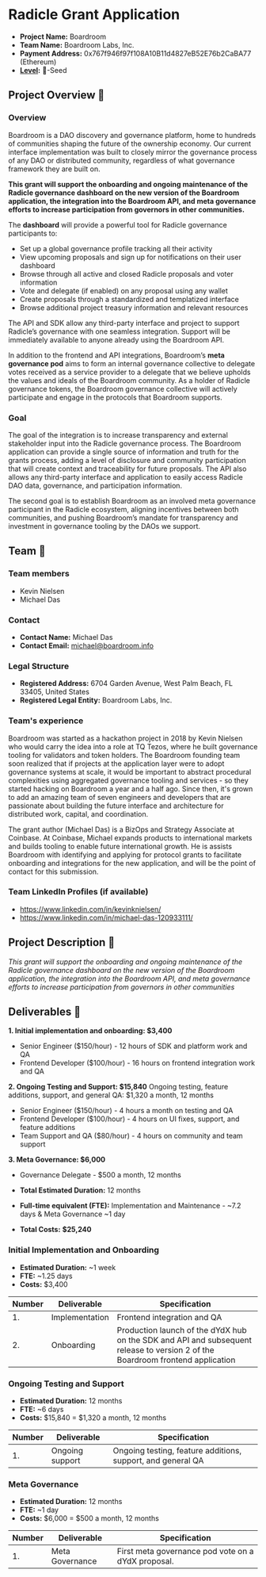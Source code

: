 # Radicle Grant Application

- **Project Name:** Boardroom 
- **Team Name:** Boardroom Labs, Inc.
- **Payment Address:** 0x767f946f97f108A10B11d4827eB52E76b2CaBA77 (Ethereum)
- **[Level](https://github.com/radicle-dev/radicle-grants#levels):** 🌱-Seed


## Project Overview :page_facing_up:

### Overview

Boardroom is a DAO discovery and governance platform, home to hundreds of communities shaping the future of the ownership economy. Our current interface implementation was built to closely mirror the governance process of any DAO or distributed community, regardless of what governance framework they are built on.

**This grant will support the onboarding and ongoing maintenance of the Radicle governance dashboard on the new version of the Boardroom application, the integration into the Boardroom API, and meta governance efforts to increase participation from governors in other communities.** 

The **dashboard** will provide a powerful tool for Radicle governance participants to:

- Set up a global governance profile tracking all their activity
- View upcoming proposals and sign up for notifications on their user dashboard
- Browse through all active and closed Radicle proposals and voter information
- Vote and delegate (if enabled) on any proposal using any wallet
- Create proposals through a standardized and templatized interface
- Browse additional project treasury information and relevant resources

The API and SDK allow any third-party interface and project to support Radicle’s governance with one seamless integration. Support will be immediately available to anyone already using the Boardroom API.

In addition to the frontend and API integrations, Boardroom’s **meta governance pod** aims to form an internal governance collective to delegate votes received as a service provider to a delegate that we believe upholds the values and ideals of the Boardroom community. As a holder of Radicle governance tokens, the Boardroom governance collective will actively participate and engage in the protocols that Boardroom supports.

### Goal

The goal of the integration is to increase transparency and external stakeholder input into the Radicle governance process. The Boardroom application can provide a single source of information and truth for the grants process, adding a level of disclosure and community participation that will create context and traceability for future proposals. The API also allows any third-party interface and application to easily access Radicle DAO data, governance, and participation information.

The second goal is to establish Boardroom as an involved meta governance participant in the Radicle ecosystem, aligning incentives between both communities, and pushing Boardroom’s mandate for transparency and investment in governance tooling by the DAOs we support.


## Team :busts_in_silhouette:

### Team members

- Kevin Nielsen
- Michael Das

### Contact

- **Contact Name:** Michael Das
- **Contact Email:** michael@boardroom.info

### Legal Structure

- **Registered Address:** 6704 Garden Avenue, West Palm Beach, FL 33405, United States
- **Registered Legal Entity:** Boardroom Labs, Inc.

### Team's experience

Boardroom was started as a hackathon project in 2018 by Kevin Nielsen who would carry the idea into a role at TQ Tezos, where he built governance tooling for validators and token holders. The Boardroom founding team soon realized that if projects at the application layer were to adopt governance systems at scale, it would be important to abstract procedural complexities using aggregated governance tooling and services - so they started hacking on Boardroom a year and a half ago. Since then, it's grown to add an amazing team of seven engineers and developers that are passionate about building the future interface and architecture for distributed work, capital, and coordination.

The grant author (Michael Das) is a BizOps and Strategy Associate at Coinbase. At Coinbase, Michael expands products to international markets and builds tooling to enable future international growth. He is assists Boardroom with identifying and applying for protocol grants to facilitate onboarding and integrations for the new application, and will be the point of contact for this submission. 


### Team LinkedIn Profiles (if available)

- https://www.linkedin.com/in/kevinknielsen/
- https://www.linkedin.com/in/michael-das-120933111/

## Project Description :page_facing_up:

*This grant will support the onboarding and ongoing maintenance of the Radicle governance dashboard on the new version of the Boardroom application, the integration into the Boardroom API, and meta governance efforts to increase participation from governors in other communities*

## Deliverables :nut_and_bolt:

**1. Initial implementation and onboarding: $3,400**

- Senior Engineer ($150/hour) - 12 hours of SDK and platform work and QA
- Frontend Developer ($100/hour) - 16 hours on frontend integration work and QA

**2. Ongoing Testing and Support: $15,840**
Ongoing testing, feature additions, support, and general QA: $1,320 a month, 12 months

- Senior Engineer ($150/hour) - 4 hours a month on testing and QA
- Frontend Developer ($100/hour) - 4 hours on UI fixes, support, and feature additions
- Team Support and QA ($80/hour) - 4 hours on community and team support

**3. Meta Governance: $6,000** 

- Governance Delegate - $500 a month, 12 months

- **Total Estimated Duration:** 12 months
- **Full-time equivalent (FTE):** Implementation and Maintenance - ~7.2 days & Meta Governance ~1 day 
- **Total Costs:**  **$25,240**


### Initial Implementation and Onboarding

- **Estimated Duration:** ~1 week
- **FTE:** ~1.25 days
- **Costs:** $3,400

| Number | Deliverable              | Specification                                                |
| ------ | ------------------------ | ------------------------------------------------------------ |
| 1.     | Implementation           | Frontend integration and QA                                  |
| 2.     | Onboarding               | Production launch of the dYdX hub on the SDK and API and subsequent release to version 2 of the Boardroom frontend application|

### Ongoing Testing and Support

- **Estimated Duration:** 12 months
- **FTE:** ~6 days
- **Costs:** $15,840 = $1,320 a month, 12 months

| Number | Deliverable              | Specification                                                |
| ------ | ------------------------ | ------------------------------------------------------------ |
| 1.     | Ongoing support          | Ongoing testing, feature additions, support, and general QA  |

### Meta Governance

- **Estimated Duration:** 12 months
- **FTE:** ~1 day
- **Costs:** $6,000 = $500 a month, 12 months


| Number | Deliverable              | Specification                                                |
| ------ | ------------------------ | ------------------------------------------------------------ |
| 1.     | Meta Governance          | First meta governance pod vote on a dYdX proposal.           |

